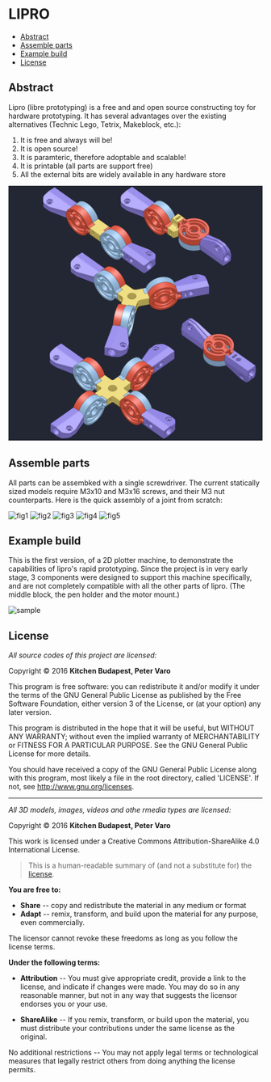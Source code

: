 LIPRO
=====

- [Abstract](#abstract)
- [Assemble parts](#assemble-parts)
- [Example build](#example-build)
- [License](#license)



Abstract
--------

Lipro (libre prototyping) is a free and and open source constructing toy for
hardware prototyping. It has several advantages over the existing alternatives
(Technic Lego, Tetrix, Makeblock, etc.):

1. It is free and always will be!
2. It is open source!
3. It is paramteric, therefore adoptable and scalable!
4. It is printable (all parts are support free)
5. All the external bits are widely available in any hardware store

![parts](img/joint.010.2.preview.png?raw=true "parts")



Assemble parts
--------------

All parts can be assembked with a single screwdriver. The current statically
sized models require M3x10 and M3x16 screws, and their M3 nut counterparts. Here
is the quick assembly of a joint from scratch:

![fig1](img/fig1.gif?raw=true "fig1")
![fig2](img/fig2.gif?raw=true "fig2")
![fig3](img/fig3.gif?raw=true "fig3")
![fig4](img/fig4.gif?raw=true "fig4")
![fig5](img/fig5.gif?raw=true "fig5")



Example build
-------------

This is the first version, of a 2D plotter machine, to demonstrate the
capabilities of lipro's rapid prototyping. Since the project is in very early
stage, 3 components were designed to support this machine specifically, and are
not completely compatible with all the other parts of lipro. (The middle block,
the pen holder and the motor mount.)

![sample](img/sample.gif?raw=true "sample")



License
-------

*All source codes of this project are licensed:*

Copyright &copy; 2016 **Kitchen Budapest, Peter Varo**

This program is free software: you can redistribute it and/or modify it under
the terms of the GNU General Public License as published by the Free Software
Foundation, either version 3 of the License, or (at your option) any later
version.

This program is distributed in the hope that it will be useful, but WITHOUT ANY
WARRANTY; without even the implied warranty of MERCHANTABILITY or FITNESS FOR A
PARTICULAR PURPOSE. See the GNU General Public License for more details.

You should have received a copy of the GNU General Public License along with
this program, most likely a file in the root directory, called 'LICENSE'.
If not, see <http://www.gnu.org/licenses>.

- - -

*All 3D models, images, videos and othe rmedia types are licensed:*

Copyright &copy; 2016 **Kitchen Budapest, Peter Varo**

This work is licensed under a Creative Commons Attribution-ShareAlike 4.0
International License.

> This is a human-readable summary of (and not a substitute for) the
> [license](https://creativecommons.org/licenses/by-sa/4.0/legalcode).

**You are free to:**

- **Share** -- copy and redistribute the material in any medium or format
- **Adapt** -- remix, transform, and build upon the material for any purpose,
  even commercially.

The licensor cannot revoke these freedoms as long as you follow the license
terms.

**Under the following terms:**

- **Attribution** -- You must give appropriate credit, provide a link to the
  license, and indicate if changes were made. You may do so in any reasonable
  manner, but not in any way that suggests the licensor endorses you or your
  use.

- **ShareAlike** -- If you remix, transform, or build upon the material, you
  must distribute your contributions under the same license as the original.

No additional restrictions -- You may not apply legal terms or technological
measures that legally restrict others from doing anything the license permits.
